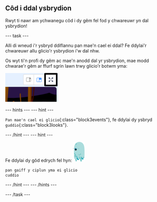 ## Côd i ddal ysbrydion

Rwyt ti nawr am ychwanegu côd i dy gêm fel fod y chwareuwr yn dal ysbrydion!

--- task ---

Alli di wneud i'r ysbryd ddiflannu pan mae'n cael ei ddal? Fe ddylai'r chwareuwr allu glicio'r ysbrydion i'w dal nhw.

Os wyt ti'n profi dy gêm ac mae'n anodd dal yr ysbrydion, mae modd chwarae'r gêm ar ffurf sgrin lawn trwy glicio'r botwm yma:

![sgrinlun](images/ghost-fullscreen-annotated.png)

--- hints ---
 --- hint ---

`Pan mae'n cael ei glicio`{:class="block3events"}, fe ddylai dy ysbryd `guddio`{:class="block3looks"}.

--- /hint --- --- hint ---

Fe ddylai dy gôd edrych fel hyn: ![corlun-ysbryd](images/ghost-sprite.png)

```blocks3
pan gaiff y ciplun yma ei glicio
cuddio
```

--- /hint --- --- /hints ---

--- /task ---